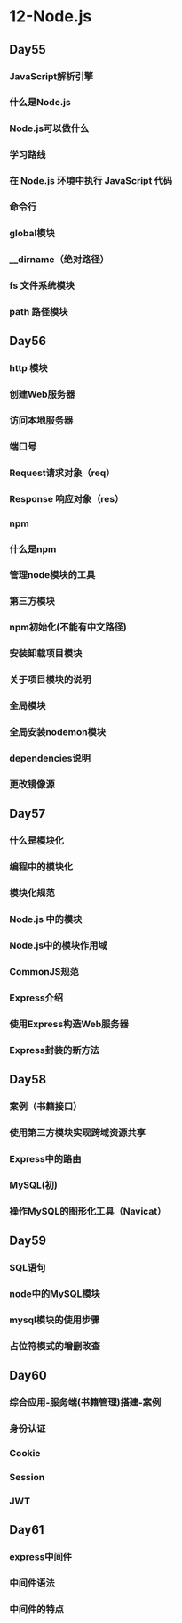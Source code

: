 # 12-Node.js

## Day55

### JavaScript解析引擎

### 什么是Node.js

### Node.js可以做什么

### 学习路线

### 在 Node.js 环境中执行 JavaScript 代码

### 命令行

### global模块

### __dirname（绝对路径）

### fs 文件系统模块

### path 路径模块



## Day56

### http 模块

### 创建Web服务器

### 访问本地服务器

### 端口号

### Request请求对象（req）

### Response 响应对象（res）

### npm

### 什么是npm

### 管理node模块的工具

### 第三方模块

### npm初始化(不能有中文路径)

### 安装卸载项目模块

### 关于项目模块的说明

### 全局模块

### 全局安装nodemon模块

### dependencies说明

### 更改镜像源



## Day57

### 什么是模块化

### 编程中的模块化

### 模块化规范

### Node.js 中的模块

### Node.js中的模块作用域

### CommonJS规范

### Express介绍

### 使用Express构造Web服务器

### Express封装的新方法



## Day58

### 案例（书籍接口）

### 使用第三方模块实现跨域资源共享

### Express中的路由

### MySQL(初)

### 操作MySQL的图形化工具（Navicat）



## Day59

### SQL语句

### node中的MySQL模块

### mysql模块的使用步骤

### 占位符模式的增删改查



## Day60

### 综合应用-服务端(书籍管理)搭建-案例

### 身份认证

### Cookie

### Session

### JWT



## Day61

### express中间件

### 中间件语法

### 中间件的特点